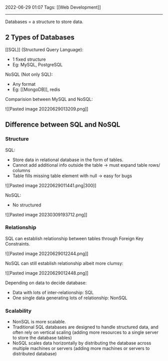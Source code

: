 2022-06-29 01:07
Tags: [[Web Development]]
- - - - - - - - - - - - - - - - - - - - - - - - - - - - -   
Databases = a structure to store data.

## 2 Types of Databases 

[[SQL]] (Structured Query Language):
- 1 fixed structure
- Eg: MySQL, PostgreSQL

NoSQL (Not only SQL):
- Any format
- Eg: [[MongoDB]], redis 

Comparision between MySQL and NoSQL:

![[Pasted image 20220629013209.png]]

## Difference between SQL and NoSQL

### Structure 

SQL: 
- Store data in relational database in the form of tables.
- Cannot add additional info outside the table → must expand table rows/ columns
- Table fills missing table element with null → easy for bugs 
  
![[Pasted image 20220629011441.png|300]]

NoSQL: 
- No structured

![[Pasted image 20230309193712.png]]

### Relationship

SQL can establish relationship between tables through Foreign Key Constraints.

![[Pasted image 20220629012244.png]]

NoSQL can still establish relationship albeit more clumsy:

![[Pasted image 20220629012448.png]]

Depending on data to decide database:
- Data with lots of inter-relationship: SQL
- One single data generating lots of relationship: NonSQL 

### Scalability

- NonSQL is more scalable.
- Traditional SQL databases are designed to handle structured data, and often rely on vertical scaling (adding more resources to a single server to store the database tables)
- NoSQL scales data horizontally by distributing the database across multiple machines or servers (adding more machines or servers to distributed database)
  
  
